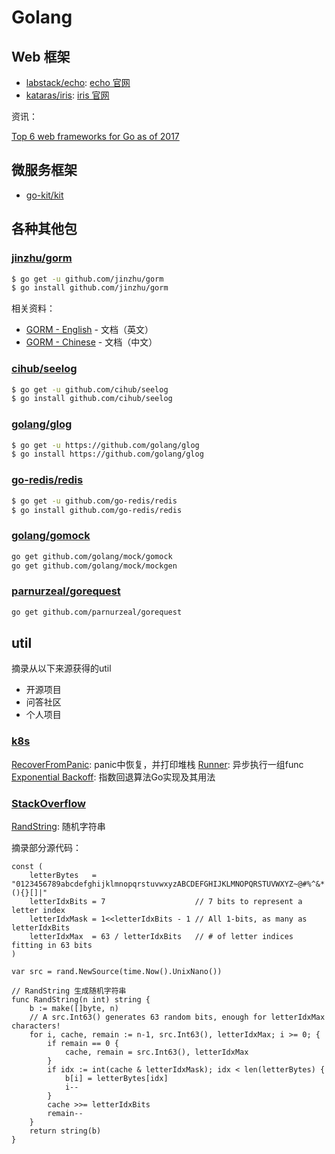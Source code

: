 # Golang

## Web 框架

- [labstack/echo](https://github.com/labstack/echo): [echo 官网](https://echo.labstack.com/)
- [kataras/iris](https://github.com/kataras/iris): [iris 官网](https://iris-go.com/)

资讯：

[Top 6 web frameworks for Go as of 2017](https://dev.to/speedwheel/top-6-web-frameworks-for-go-as-of-2017-34i)

## 微服务框架

- [go-kit/kit](https://github.com/go-kit/kit)

## 各种其他包

### [jinzhu/gorm](https://github.com/jinzhu/gorm)

```sh
$ go get -u github.com/jinzhu/gorm
$ go install github.com/jinzhu/gorm
```

相关资料：
* [GORM - English](http://jinzhu.me/gorm/) - 文档（英文）
* [GORM - Chinese](https://jasperxu.github.io/gorm-zh/) - 文档（中文）

### [cihub/seelog](https://github.com/cihub/seelog)

```sh
$ go get -u github.com/cihub/seelog
$ go install github.com/cihub/seelog
```

### [golang/glog](https://github.com/golang/glog)

```sh
$ go get -u https://github.com/golang/glog
$ go install https://github.com/golang/glog
```

### [go-redis/redis](https://github.com/go-redis/redis)

```sh
$ go get -u github.com/go-redis/redis
$ go install github.com/go-redis/redis
```

### [golang/gomock](https://github.com/golang/gomock)

```sh
go get github.com/golang/mock/gomock
go get github.com/golang/mock/mockgen
```

### [parnurzeal/gorequest](https://github.com/parnurzeal/gorequest)

```sh
go get github.com/parnurzeal/gorequest
```

## util

摘录从以下来源获得的util

- 开源项目
- 问答社区
- 个人项目

### [k8s](https://github.com/kubernetes)

[RecoverFromPanic](https://github.com/kubernetes/kubernetes/blob/master/staging/src/k8s.io/apimachinery/pkg/util/runtime/runtime.go#L151): panic中恢复，并打印堆栈
[Runner](https://github.com/kubernetes/kubernetes/blob/master/pkg/util/async/runner.go): 异步执行一组func
[Exponential Backoff](https://github.com/kubernetes/kubernetes/tree/master/pkg/util/goroutinemap): 指数回退算法Go实现及其用法

### [StackOverflow](https://stackoverflow.com)

[RandString](https://stackoverflow.com/questions/22892120/how-to-generate-a-random-string-of-a-fixed-length-in-golang): 随机字符串

摘录部分源代码：

```golang
const (
	letterBytes   = "0123456789abcdefghijklmnopqrstuvwxyzABCDEFGHIJKLMNOPQRSTUVWXYZ~@#%^&*(){}[]|"
	letterIdxBits = 7                    // 7 bits to represent a letter index
	letterIdxMask = 1<<letterIdxBits - 1 // All 1-bits, as many as letterIdxBits
	letterIdxMax  = 63 / letterIdxBits   // # of letter indices fitting in 63 bits
)

var src = rand.NewSource(time.Now().UnixNano())

// RandString 生成随机字符串
func RandString(n int) string {
	b := make([]byte, n)
	// A src.Int63() generates 63 random bits, enough for letterIdxMax characters!
	for i, cache, remain := n-1, src.Int63(), letterIdxMax; i >= 0; {
		if remain == 0 {
			cache, remain = src.Int63(), letterIdxMax
		}
		if idx := int(cache & letterIdxMask); idx < len(letterBytes) {
			b[i] = letterBytes[idx]
			i--
		}
		cache >>= letterIdxBits
		remain--
	}
	return string(b)
}
```
